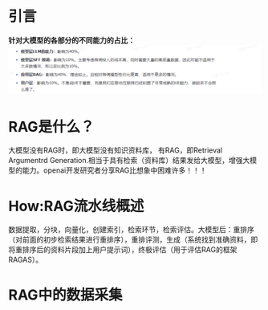# 引言
**针对大模型的各部分的不同能力的占比：**
![image-20240226174621651](RAG相关知识学习.assets/image-20240226174621651.png)
# RAG是什么？
大模型没有RAG时，即大模型没有知识资料库，
有RAG，即Retrieval Argumentrd Generation.相当于具有检索（资料库）结果发给大模型，增强大模型的能力。openai开发研究者分享RAG比想象中困难许多！！！
# How:RAG流水线概述
数据提取，分块，向量化，创建索引，检索环节，检索评估。大模型后：重排序（对前面的初步检索结果进行重排序），重排评测，生成（系统找到准确资料，即将重排序后的资料片段加上用户提示词），终极评估（用于评估RAG的框架RAGAS）。
# RAG中的数据采集


